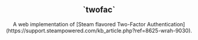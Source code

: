<h2 align="center">`twofac`</h2>

<p align="center">A web implementation of [Steam flavored Two-Factor Authentication](https://support.steampowered.com/kb_article.php?ref=8625-wrah-9030).</p>
